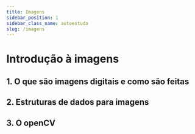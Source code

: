 ```yaml
---
title: Imagens
sidebar_position: 1
sidebar_class_name: autoestudo
slug: /imagens
---
```


# Introdução à imagens

## 1. O que são imagens digitais e como são feitas

## 2. Estruturas de dados para imagens

## 3. O openCV
